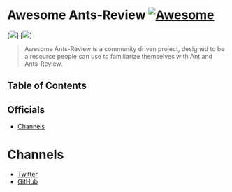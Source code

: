 # Awesome Ants-Review [![Awesome](https://cdn.rawgit.com/sindresorhus/awesome/d7305f38d29fed78fa85652e3a63e154dd8e8829/media/badge.svg)](https://github.com/sindresorhus/awesome)

[![](https://img.shields.io/badge/made%20by-Ants%20Labs-orange.svg?style=flat-square)]
[![](https://img.shields.io/badge/project-AntsReview-orange.svg?style=flat-square)]

> Awesome Ants-Review is a community driven project, designed to be a resource people can use to familiarize themselves with Ant and Ants-Review.
 

## Table of Contents

## Officials

- [Channels](#channels) 

Channels
========
- [Twitter](https://twitter.com/ants_review)
- [GitHub](https://github.com/naszam/ants-review)


